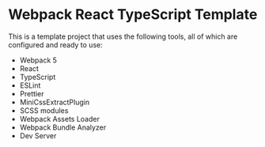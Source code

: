 # Webpack React TypeScript Template

This is a template project that uses the following tools, all of which are configured and ready to use:

- Webpack 5
- React
- TypeScript
- ESLint
- Prettier
- MiniCssExtractPlugin
- SCSS modules
- Webpack Assets Loader
- Webpack Bundle Analyzer
- Dev Server
